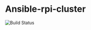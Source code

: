 # Ansible-rpi-cluster

<img src="https://travis-ci.org/SladerZ/ansible-rpi-cluster.svg?branch=master" alt="Build Status" />

